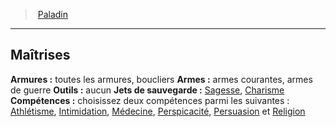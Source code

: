 ﻿---
!ClassProficienciesItem
Armor: toutes les armures, boucliers
Weapons: armes courantes, armes de guerre
Tools: aucun
SavingThrows: '[Sagesse](hd_abilities_wisdom.md), [Charisme](hd_abilities_charisma.md)'
Skills: 'choisissez deux compétences parmi les suivantes : [Athlétisme](hd_abilities_strength_athletisme.md), [Intimidation](hd_abilities_charisma_intimidation.md), [Médecine](hd_abilities_wisdom_medecine.md), [Perspicacité](hd_abilities_wisdom_perspicacite.md), [Persuasion](hd_abilities_charisma_persuasion.md) et [Religion](hd_abilities_intelligence_religion.md)'
Id: paladin_hd.md#maîtrises
ParentLink: paladin_hd.md#paladin
Name: Maîtrises
ParentName: Paladin
NameLevel: 2
Attributes: {}
---
> [Paladin](hd_paladin.md)

---

## Maîtrises

**Armures :** toutes les armures, boucliers
**Armes :** armes courantes, armes de guerre
**Outils :** aucun
**Jets de sauvegarde :** [Sagesse](hd_abilities_wisdom.md), [Charisme](hd_abilities_charisma.md)
**Compétences :** choisissez deux compétences parmi les suivantes : [Athlétisme](hd_abilities_strength_athletisme.md), [Intimidation](hd_abilities_charisma_intimidation.md), [Médecine](hd_abilities_wisdom_medecine.md), [Perspicacité](hd_abilities_wisdom_perspicacite.md), [Persuasion](hd_abilities_charisma_persuasion.md) et [Religion](hd_abilities_intelligence_religion.md)

